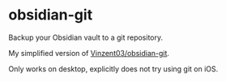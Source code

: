 # obsidian-git

Backup your Obsidian vault to a git repository.

My simplified version of [Vinzent03/obsidian-git](https://github.com/Vinzent03/obsidian-git).

Only works on desktop, explicitly does not try using git on iOS.
